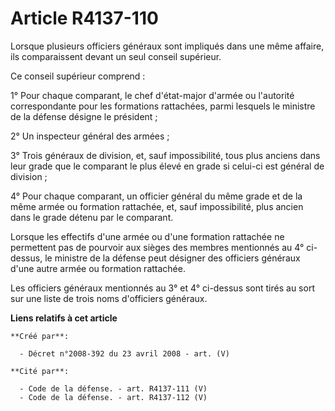 # Article R4137-110

Lorsque plusieurs officiers généraux sont impliqués dans une même affaire, ils comparaissent devant un seul conseil
supérieur.

Ce conseil supérieur comprend :

1° Pour chaque comparant, le chef d'état-major d'armée ou l'autorité correspondante pour les formations rattachées, parmi
lesquels le ministre de la défense désigne le président ;

2° Un inspecteur général des armées ;

3° Trois généraux de division, et, sauf impossibilité, tous plus anciens dans leur grade que le comparant le plus élevé en
grade si celui-ci est général de division ;

4° Pour chaque comparant, un officier général du même grade et de la même armée ou formation rattachée, et, sauf
impossibilité, plus ancien dans le grade détenu par le comparant.

Lorsque les effectifs d'une armée ou d'une formation rattachée ne permettent pas de pourvoir aux sièges des membres
mentionnés au 4° ci-dessus, le ministre de la défense peut désigner des officiers généraux d'une autre armée ou formation
rattachée.

Les officiers généraux mentionnés au 3° et 4° ci-dessus sont tirés au sort sur une liste de trois noms d'officiers généraux.

**Liens relatifs à cet article**

	**Créé par**:

	  - Décret n°2008-392 du 23 avril 2008 - art. (V)

	**Cité par**:

	  - Code de la défense. - art. R4137-111 (V)
	  - Code de la défense. - art. R4137-112 (V)
